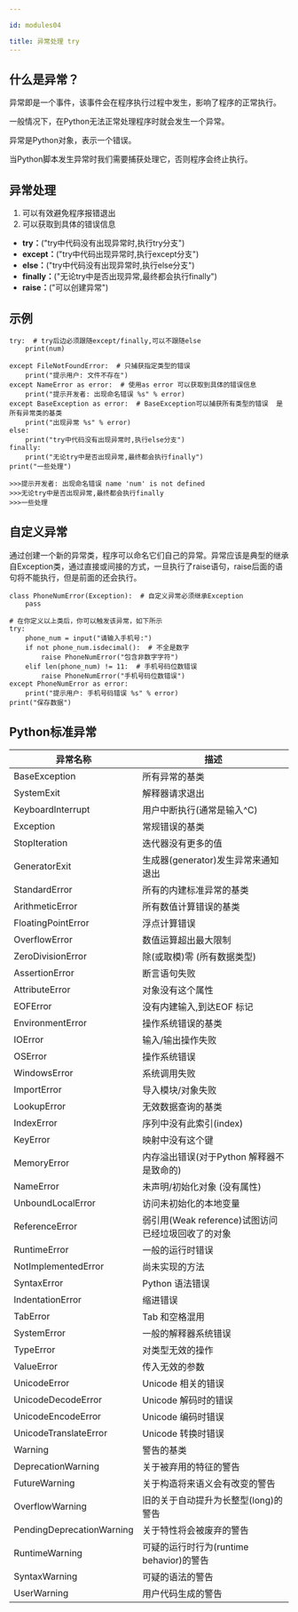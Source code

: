 ```yaml
---

id: modules04

title: 异常处理 try
---
```




## 什么是异常？

异常即是一个事件，该事件会在程序执行过程中发生，影响了程序的正常执行。

一般情况下，在Python无法正常处理程序时就会发生一个异常。

异常是Python对象，表示一个错误。

当Python脚本发生异常时我们需要捕获处理它，否则程序会终止执行。



## 异常处理

1. 可以有效避免程序报错退出  
2. 可以获取到具体的错误信息

- **try：**("try中代码没有出现异常时,执行try分支")
- **except：**("try中代码出现异常时,执行except分支")
- **else：**("try中代码没有出现异常时,执行else分支")
- **finally：**("无论try中是否出现异常,最终都会执行finally")
- **raise：**("可以创建异常")



## 示例

```
try:  # try后边必须跟随except/finally,可以不跟随else
    print(num)
    
except FileNotFoundError:  # 只捕获指定类型的错误
    print("提示用户: 文件不存在")
except NameError as error:  # 使用as error 可以获取到具体的错误信息
    print("提示开发者: 出现命名错误 %s" % error)
except BaseException as error:  # BaseException可以捕获所有类型的错误  是所有异常类的基类
    print("出现异常 %s" % error)
else:
    print("try中代码没有出现异常时,执行else分支")
finally:
    print("无论try中是否出现异常,最终都会执行finally")
print("一些处理")

>>>提示开发者: 出现命名错误 name 'num' is not defined
>>>无论try中是否出现异常,最终都会执行finally
>>>一些处理
```



## 自定义异常

通过创建一个新的异常类，程序可以命名它们自己的异常。异常应该是典型的继承自Exception类，通过直接或间接的方式，一旦执行了raise语句，raise后面的语句将不能执行，但是前面的还会执行。

```
class PhoneNumError(Exception):  # 自定义异常必须继承Exception
    pass

# 在你定义以上类后，你可以触发该异常，如下所示
try:
    phone_num = input("请输入手机号:")
    if not phone_num.isdecimal():  # 不全是数字
        raise PhoneNumError("包含非数字字符")
    elif len(phone_num) != 11:  # 手机号码位数错误
        raise PhoneNumError("手机号码位数错误")
except PhoneNumError as error:
    print("提示用户: 手机号码错误 %s" % error)
print("保存数据")
```





## Python标准异常

| 异常名称                  | 描述                                               |
| ------------------------- | -------------------------------------------------- |
| BaseException             | 所有异常的基类                                     |
| SystemExit                | 解释器请求退出                                     |
| KeyboardInterrupt         | 用户中断执行(通常是输入^C)                         |
| Exception                 | 常规错误的基类                                     |
| StopIteration             | 迭代器没有更多的值                                 |
| GeneratorExit             | 生成器(generator)发生异常来通知退出                |
| StandardError             | 所有的内建标准异常的基类                           |
| ArithmeticError           | 所有数值计算错误的基类                             |
| FloatingPointError        | 浮点计算错误                                       |
| OverflowError             | 数值运算超出最大限制                               |
| ZeroDivisionError         | 除(或取模)零 (所有数据类型)                        |
| AssertionError            | 断言语句失败                                       |
| AttributeError            | 对象没有这个属性                                   |
| EOFError                  | 没有内建输入,到达EOF 标记                          |
| EnvironmentError          | 操作系统错误的基类                                 |
| IOError                   | 输入/输出操作失败                                  |
| OSError                   | 操作系统错误                                       |
| WindowsError              | 系统调用失败                                       |
| ImportError               | 导入模块/对象失败                                  |
| LookupError               | 无效数据查询的基类                                 |
| IndexError                | 序列中没有此索引(index)                            |
| KeyError                  | 映射中没有这个键                                   |
| MemoryError               | 内存溢出错误(对于Python 解释器不是致命的)          |
| NameError                 | 未声明/初始化对象 (没有属性)                       |
| UnboundLocalError         | 访问未初始化的本地变量                             |
| ReferenceError            | 弱引用(Weak reference)试图访问已经垃圾回收了的对象 |
| RuntimeError              | 一般的运行时错误                                   |
| NotImplementedError       | 尚未实现的方法                                     |
| SyntaxError               | Python 语法错误                                    |
| IndentationError          | 缩进错误                                           |
| TabError                  | Tab 和空格混用                                     |
| SystemError               | 一般的解释器系统错误                               |
| TypeError                 | 对类型无效的操作                                   |
| ValueError                | 传入无效的参数                                     |
| UnicodeError              | Unicode 相关的错误                                 |
| UnicodeDecodeError        | Unicode 解码时的错误                               |
| UnicodeEncodeError        | Unicode 编码时错误                                 |
| UnicodeTranslateError     | Unicode 转换时错误                                 |
| Warning                   | 警告的基类                                         |
| DeprecationWarning        | 关于被弃用的特征的警告                             |
| FutureWarning             | 关于构造将来语义会有改变的警告                     |
| OverflowWarning           | 旧的关于自动提升为长整型(long)的警告               |
| PendingDeprecationWarning | 关于特性将会被废弃的警告                           |
| RuntimeWarning            | 可疑的运行时行为(runtime behavior)的警告           |
| SyntaxWarning             | 可疑的语法的警告                                   |
| UserWarning               | 用户代码生成的警告                                 |